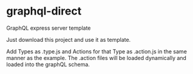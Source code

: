 # graphql-direct
GraphQL express server template

Just download this project and use it as template.

Add Types as .type.js and Actions for that Type as .action.js in the same manner as the example.
  The .action files will be loaded dynamically and loaded into the graphQL schema.

